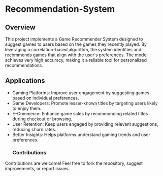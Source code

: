 # Recommendation-System

## Overview
This project implements a Game Recommender System designed to suggest games to users based on the games they recently played. By leveraging a correlation-based algorithm, the system identifies and recommends games that align with the user's preferences. The model achieves very high accuracy, making it a reliable tool for personalized recommendations.
## Applications
- Gaming Platforms: Improve user engagement by suggesting games based on individual preferences.
- Game Developers: Promote lesser-known titles by targeting users likely to enjoy them.
- E-Commerce: Enhance game sales by recommending related titles during checkout or browsing.
- User Retention: Keep users engaged by providing relevant suggestions, reducing churn rates.
- Better Insights: Helps platforms understand gaming trends and user preferences.
  ### Contributions
Contributions are welcome! Feel free to fork the repository, suggest improvements, or report issues.
